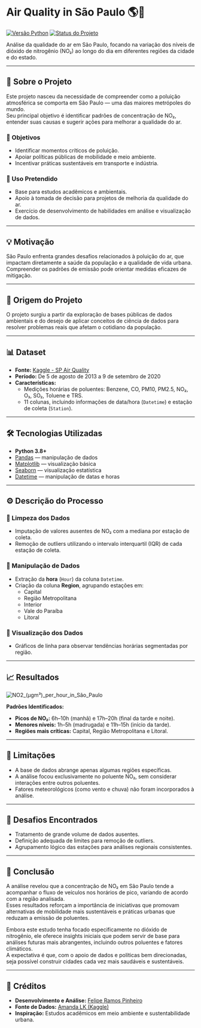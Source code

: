# Air Quality in São Paulo 🌎🌿

[![Versão Python](https://img.shields.io/badge/python-3.8%2B-blue.svg)](https://www.python.org/) 
[![Status do Projeto](https://img.shields.io/badge/status-concluído-brightgreen.svg)]()

Análise da qualidade do ar em São Paulo, focando na variação dos níveis de dióxido de nitrogênio (NO₂) ao longo do dia em diferentes regiões da cidade e do estado.

---

## 📖 Sobre o Projeto

Este projeto nasceu da necessidade de compreender como a poluição atmosférica se comporta em São Paulo — uma das maiores metrópoles do mundo.  
Seu principal objetivo é identificar padrões de concentração de NO₂, entender suas causas e sugerir ações para melhorar a qualidade do ar.

### 🎯 Objetivos
- Identificar momentos críticos de poluição.
- Apoiar políticas públicas de mobilidade e meio ambiente.
- Incentivar práticas sustentáveis em transporte e indústria.

### 🎯 Uso Pretendido
- Base para estudos acadêmicos e ambientais.
- Apoio à tomada de decisão para projetos de melhoria da qualidade do ar.
- Exercício de desenvolvimento de habilidades em análise e visualização de dados.

---

## 💡 Motivação

São Paulo enfrenta grandes desafios relacionados à poluição do ar, que impactam diretamente a saúde da população e a qualidade de vida urbana.  
Compreender os padrões de emissão pode orientar medidas eficazes de mitigação.

---

## 🌟 Origem do Projeto

O projeto surgiu a partir da exploração de bases públicas de dados ambientais e do desejo de aplicar conceitos de ciência de dados para resolver problemas reais que afetam o cotidiano da população.

---

## 📊 Dataset

- **Fonte:** [Kaggle - SP Air Quality](https://www.kaggle.com/datasets/amandalk/sp-air-quality)
- **Período:** De 5 de agosto de 2013 a 9 de setembro de 2020
- **Características:**
  - Medições horárias de poluentes: Benzene, CO, PM10, PM2.5, NO₂, O₃, SO₂, Toluene e TRS.
  - 11 colunas, incluindo informações de data/hora (`Datetime`) e estação de coleta (`Station`).

---

## 🛠️ Tecnologias Utilizadas

- **Python 3.8+**
- [Pandas](https://pandas.pydata.org/) — manipulação de dados
- [Matplotlib](https://matplotlib.org/) — visualização básica
- [Seaborn](https://seaborn.pydata.org/) — visualização estatística
- [Datetime](https://docs.python.org/3/library/datetime.html) — manipulação de datas e horas

---

## ⚙️ Descrição do Processo

### 📌 Limpeza dos Dados
- Imputação de valores ausentes de NO₂ com a mediana por estação de coleta.
- Remoção de outliers utilizando o intervalo interquartil (IQR) de cada estação de coleta.

### 📌 Manipulação de Dados
- Extração da **hora** (`Hour`) da coluna `Datetime`.
- Criação da coluna **Region**, agrupando estações em:
  - Capital
  - Região Metropolitana
  - Interior
  - Vale do Paraíba
  - Litoral

### 📌 Visualização dos Dados
- Gráficos de linha para observar tendências horárias segmentadas por região.

---

## 📈 Resultados

![NO2_(µgm³)_per_hour_in_São_Paulo](https://github.com/user-attachments/assets/4005b7be-285f-4c19-abd5-db70926bcb7c)

**Padrões Identificados:**
- **Picos de NO₂:** 6h–10h (manhã) e 17h–20h (final da tarde e noite).
- **Menores níveis:** 1h–5h (madrugada) e 11h–15h (início da tarde).
- **Regiões mais críticas:** Capital, Região Metropolitana e Litoral.

---

## 🚧 Limitações

- A base de dados abrange apenas algumas regiões específicas.
- A análise focou exclusivamente no poluente NO₂, sem considerar interações entre outros poluentes.
- Fatores meteorológicos (como vento e chuva) não foram incorporados à análise.

---

## 🧗 Desafios Encontrados

- Tratamento de grande volume de dados ausentes.
- Definição adequada de limites para remoção de outliers.
- Agrupamento lógico das estações para análises regionais consistentes.

---

## 📝 Conclusão

A análise revelou que a concentração de NO₂ em São Paulo tende a acompanhar o fluxo de veículos nos horários de pico, variando de acordo com a região analisada.  
Esses resultados reforçam a importância de iniciativas que promovam alternativas de mobilidade mais sustentáveis e práticas urbanas que reduzam a emissão de poluentes.

Embora este estudo tenha focado especificamente no dióxido de nitrogênio, ele oferece insights iniciais que podem servir de base para análises futuras mais abrangentes, incluindo outros poluentes e fatores climáticos.  
A expectativa é que, com o apoio de dados e políticas bem direcionadas, seja possível construir cidades cada vez mais saudáveis e sustentáveis.

---

## 🙌 Créditos

- **Desenvolvimento e Análise:** [Felipe Ramos Pinheiro](https://github.com/feliperamospinheiro)
- **Fonte de Dados:** [Amanda LK (Kaggle)](https://www.kaggle.com/datasets/amandalk/sp-air-quality)
- **Inspiração:** Estudos acadêmicos em meio ambiente e sustentabilidade urbana.

